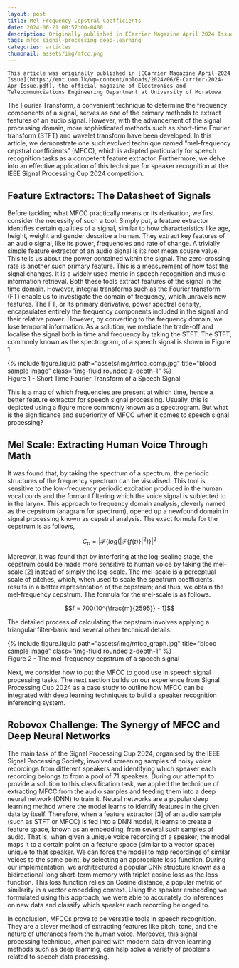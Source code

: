 ```yaml
---
layout: post
title: Mel Frequency Cepstral Coefficients
date: 2024-06-21 08:57:00-0400
description: Originally published in ECarrier Magazine April 2024 Issue
tags: mfcc signal-processing deep-learning
categories: articles
thumbnail: assets/img/mfcc.png
---
```


`This article was originally published in [ECarrier Magazine April 2024 Issue](https://ent.uom.lk/wp-content/uploads/2024/06/E-Carrier-2024-Apr-Issue.pdf), the official magazine of Electronics and Telecommunciations Engineering Department at University of Moratuwa`

The Fourier Transform, a convenient technique to determine the frequency components of a signal, serves as one of the primary methods to extract features of an audio signal. However, with the advancement of the signal processing domain, more sophisticated methods such as short-time Fourier transform (STFT) and wavelet transform have been developed. In this article, we demonstrate one such evolved technique named “mel-frequency cepstral coefficients” (MFCC), which is adapted particularly for speech recognition tasks as a competent feature extractor. Furthermore, we delve into an effective application of this technique for speaker recognition at the IEEE Signal Processing Cup 2024 competition.

## Feature Extractors: The Datasheet of Signals

Before tackling what MFCC practically means or its derivation, we first consider the necessity of such a tool. Simply put, a feature extractor identifies certain qualities of a signal, similar to how characteristics like age, height, weight  and gender describe a human. They extract key features of an audio signal, like its power, frequencies and rate of change. A trivially simple feature extractor of an audio signal is its root mean square value. This tells us about the power contained within the signal. The zero-crossing rate is another such primary feature. This is a measurement of how fast the signal changes. It is a widely used metric in speech recognition and music information retrieval. Both these tools extract features of the signal in the time domain. However, integral transforms such as the Fourier transform (FT) enable us to investigate the domain of frequency, which unravels new features. The FT, or its primary derivative, power spectral density, encapsulates entirely the frequency components included in the signal and their relative power. However, by converting to the frequency domain, we lose temporal information. As a solution, we mediate the trade-off and localise the signal both in time and frequency by taking the STFT. The STFT, commonly known as the spectrogram, of a speech signal is shown in Figure 1.

<div class="row justify-content-sm-center">
    <div class="col-sm mt-3 mt-md-0">
        {% include figure.liquid path="assets/img/mfcc_comp.jpg" title="blood sample image" class="img-fluid rounded z-depth-1" %}
    </div>
</div>
<div class="caption">
    Figure 1 - Short Time Fourier Transform of a Speech Signal
</div>

This is a map of which frequencies are present at which time, hence a better feature extractor for speech signal processing. Usually, this is depicted using a figure more commonly known as a spectrogram. But what is the significance and superiority of MFCC when it comes to speech signal processing?

## Mel Scale: Extracting Human Voice Through Math

It was found that, by taking the spectrum of a spectrum, the periodic structures of the frequency spectrum can be visualised. This tool is sensitive to the low-frequency periodic excitation produced in the human vocal cords and the formant filtering which the voice signal is subjected to in the larynx. This approach to frequency domain analysis, cleverly named as the cepstrum (anagram for spectrum), opened up a newfound domain in signal processing known as cepstral analysis. The exact formula for the cepstrum is as follows,

$$C_p = |\mathcal{F}\{log(|\mathcal{F}\{f(t)\}|^2)\}|^2$$

Moreover, it was found that by interfering at the log-scaling stage, the cepstrum could be made more sensitive to human voice by taking the mel-scale [2] instead of simply the log-scale. The mel-scale is a perceptual scale of pitches, which, when used to scale the spectrum coefficients, results in a better representation of the cepstrum; and thus, we obtain the mel-frequency cepstrum. The formula for the mel-scale is as follows.

$$f = 700(10^{\frac{m}{2595}} - 1)$$

The detailed process of calculating the cepstrum involves applying a triangular filter-bank and several other technical details.

<div class="row justify-content-sm-center">
    <div class="col-sm mt-3 mt-md-0">
        {% include figure.liquid path="assets/img/mfcc_graph.jpg" title="blood sample image" class="img-fluid rounded z-depth-1" %}
    </div>
</div>
<div class="caption">
    Figure 2 - The mel-frequency cepstrum of a speech signal
</div>

Next, we consider how to put the MFCC to good use in speech signal processing tasks. The next section builds on our experience from Signal Processing Cup 2024 as a case study to outline how MFCC can be integrated with deep learning techniques to build a speaker recognition inferencing system.

## Robovox Challenge: The Synergy of MFCC and Deep Neural Networks

The main task of the Signal Processing Cup 2024, organised by the IEEE Signal Processing Society, involved screening samples of noisy voice recordings from different speakers and identifying which speaker each recording belongs to from a pool of 71 speakers. During our attempt to provide a solution to this classification task, we applied the technique of extracting MFCC from the audio samples and feeding them into a deep neural network (DNN) to train it. Neural networks are a popular deep learning method where the model learns to identify features in the given data by itself. Therefore, when a feature extractor [3] of an audio sample (such as STFT or MFCC) is fed into a DNN model, it learns to create a feature space, known as an embedding, from several such samples of audio. That is, when given a unique voice recording of a speaker, the model maps it to a certain point on a feature space (similar to a vector space) unique to that speaker. We can force the model to map recordings of similar voices to the same point, by selecting an appropriate loss function. During our implementation, we architectured a popular DNN structure known as a bidirectional long short-term memory with triplet cosine loss as the loss function. This loss function relies on Cosine distance, a popular metric of similarity in a vector embedding context. Using the speaker embedding we formulated using this approach, we were able to accurately do inferences on new data and classify which speaker each recording belonged to. 

In conclusion, MFCCs prove to be versatile tools in speech recognition. They are a clever method of extracting features like pitch, tone, and the nature of utterances from the human voice. Moreover, this signal processing technique, when paired with modern data-driven learning methods such as deep learning, can help solve a variety of problems related to speech data processing.


